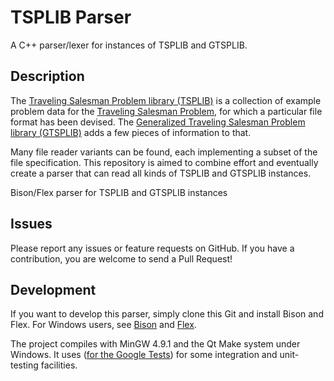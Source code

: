 # TSPLIB Parser
A C++ parser/lexer for instances of TSPLIB and GTSPLIB.

## Description
The [Traveling Salesman Problem library (TSPLIB)](http://www.iwr.uni-heidelberg.de/groups/comopt/software/TSPLIB95/) is a collection of example problem data for the [Traveling Salesman Problem](http://en.wikipedia.org/wiki/Travelling_salesman_problem), for which a particular file format has been devised. The [Generalized Traveling Salesman Problem library (GTSPLIB)](http://www.cs.nott.ac.uk/~dxk/gtsp.html) adds a few pieces of information to that.

Many file reader variants can be found, each implementing a subset of the file specification. This repository is aimed to combine effort and eventually create a parser that can read all kinds of TSPLIB and GTSPLIB instances.

Bison/Flex parser for TSPLIB and GTSPLIB instances

## Issues

Please report any issues or feature requests on GitHub. If you have a contribution, you are welcome to send a Pull Request!

## Development

If you want to develop this parser, simply clone this Git and install Bison and Flex. For Windows users, see [Bison](http://gnuwin32.sourceforge.net/packages/bison.htm) and [Flex](http://gnuwin32.sourceforge.net/packages/flex.htm).

The project compiles with MinGW 4.9.1 and the Qt Make system under Windows. It uses ([for the Google Tests](https://github.com/smarr/googletest)) for some integration and unit-testing facilities.